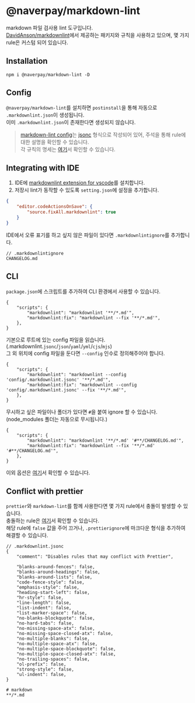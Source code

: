 # @naverpay/markdown-lint

markdown 파일 검사용 lint 도구입니다.  
[DavidAnson/markdownlint](https://github.com/DavidAnson/markdownlint)에서 제공하는 패키지와 규칙을 사용하고 있으며, 몇 가지 rule은 커스텀 되어 있습니다.

## Installation

```
npm i @naverpay/markdown-lint -D
```

## Config

`@naverpay/markdown-lint`를 설치하면 `postinstall`을 통해 자동으로 `.markdownlint.json`이 생성됩니다.  
이미 `.markdownlint.json`이 존재한다면 생성되지 않습니다.

> [markdown-lint config](./.markdownlint.jsonc)는 [jsonc](https://code.visualstudio.com/docs/languages/json#_json-with-comments) 형식으로 작성되어 있어, 주석을 통해 rule에 대한 설명을 확인할 수 있습니다.  
> 각 규칙의 명세는 [여기](https://github.com/markdownlint/markdownlint/blob/main/docs/RULES.md)서 확인할 수 있습니다.

## Integrating with IDE

1. IDE에 [markdownlint extension for vscode](https://marketplace.visualstudio.com/items?itemName=DavidAnson.vscode-markdownlint)를 설치합니다.
2. 저장시 lint가 동작할 수 있도록 `setting.json`에 설정을 추가합니다.

```json
{
    "editor.codeActionsOnSave": {
        "source.fixAll.markdownlint": true
    }
}
```

IDE에서 오류 표기를 하고 싶지 않은 파일이 있다면 `.markdownlintignore`를 추가합니다.

```jsonc
// .markdownlintignore
CHANGELOG.md
```

## CLI

`package.json`에 스크립트를 추가하여 CLI 환경에서 사용할 수 있습니다.

```jsonc
{
    "scripts": {
        "markdownlint": "markdownlint '**/*.md'",
        "markdownlint:fix": "markdownlint --fix '**/*.md'",
    },
}
```

기본으로 루트에 있는 config 파일을 읽습니다. (.markdownlint.`jsonc`/`json`/`yaml`/`yml`/`cjs`/`mjs`)  
그 외 위치에 config 파일을 둔다면 `--config` 인수로 정의해주어야 합니다.

```jsonc
{
    "scripts": {
        "markdownlint": "markdownlint --config 'config/.markdownlint.jsonc' '**/*.md'",
        "markdownlint:fix": "markdownlint --config 'config/.markdownlint.jsonc' --fix '**/*.md'",
    },
}
```

무시하고 싶은 파일이나 폴더가 있다면 `#`을 붙여 ignore 할 수 있습니다.  
(node_modules 폴더는 자동으로 무시됩니다.)

```jsonc
{
    "scripts": {
        "markdownlint": "markdownlint '**/*.md' '#**/CHANGELOG.md'",
        "markdownlint:fix": "markdownlint --fix '**/*.md' '#**/CHANGELOG.md'",
    },
}
```

이외 옵션은 [여기](https://github.com/DavidAnson/markdownlint-cli2?tab=readme-ov-file#command-line)서 확인할 수 있습니다.

## Conflict with prettier

`prettier`와 `markdown-lint`를 함께 사용한다면 몇 가지 rule에서 충돌이 발생할 수 있습니다.  
충돌하는 rule은 [여기](https://github.com/DavidAnson/markdownlint/blob/main/style/prettier.json)서 확인할 수 있습니다.  
해당 rule에 `false` 값을 주어 끄거나, `.prettierignore`에 마크다운 형식을 추가하여 해결할 수 있습니다.

```jsonc
// .markdownlint.jsonc
{
    "comment": "Disables rules that may conflict with Prettier",

    "blanks-around-fences": false,
    "blanks-around-headings": false,
    "blanks-around-lists": false,
    "code-fence-style": false,
    "emphasis-style": false,
    "heading-start-left": false,
    "hr-style": false,
    "line-length": false,
    "list-indent": false,
    "list-marker-space": false,
    "no-blanks-blockquote": false,
    "no-hard-tabs": false,
    "no-missing-space-atx": false,
    "no-missing-space-closed-atx": false,
    "no-multiple-blanks": false,
    "no-multiple-space-atx": false,
    "no-multiple-space-blockquote": false,
    "no-multiple-space-closed-atx": false,
    "no-trailing-spaces": false,
    "ol-prefix": false,
    "strong-style": false,
    "ul-indent": false,
}
```

```
# markdown
**/*.md
```
